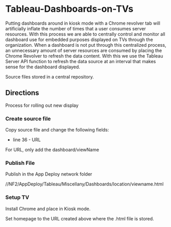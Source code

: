 # Tableau-Dashboards-on-TVs

Putting dashboards around in kiosk mode with a Chrome revolver tab will artificially inflate the number of times that a user consumes server resources.  With this process we are able to centrally control and monitor all dashboard use for embedded purposes displayed on TVs through the organization.  When a dashboard is not put through this centralized process, an unnecessary amount of server resources are consumed by placing the Chrome Revolver to refresh the data content.  With this we use the Tableau Server API function to refresh the data source at an interval that makes sense for the dashboard displayed.

Source files stored in a central repository.

## Directions

Process for rolling out new display

### Create source file

Copy source file and change the following fields:

* line 36 - URL

For URL, only add the dashboard/viewName

### Publish File

Publish in the App Deploy network folder

//NF2/AppDeploy/Tableau/Miscellany/Dashboards/location/viewname.html

### Setup TV

Install Chrome and place in Kiosk mode.

Set homepage to the URL created above where the .html file is stored.